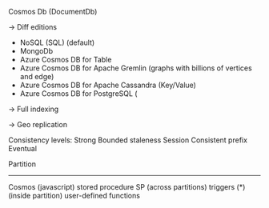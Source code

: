 Cosmos Db (DocumentDb)

-> Diff editions
   - NoSQL (SQL) (default)
   - MongoDb 
   - Azure Cosmos DB for Table
   - Azure Cosmos DB for Apache Gremlin (graphs with billions of vertices and edge)
   - Azure Cosmos DB for Apache Cassandra (Key/Value)
   - Azure Cosmos DB for PostgreSQL (
   
-> Full indexing

-> Geo replication

Consistency levels:
  Strong
  Bounded staleness
  Session
  Consistent prefix
  Eventual

Partition


---------------------------
   Cosmos
             (javascript)
        stored procedure
             SP (across partitions)
        triggers (*) (inside partition)
        user-defined functions


